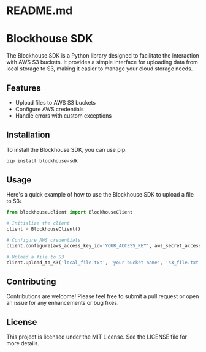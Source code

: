 # README.md

# Blockhouse SDK

The Blockhouse SDK is a Python library designed to facilitate the interaction with AWS S3 buckets. It provides a simple interface for uploading data from local storage to S3, making it easier to manage your cloud storage needs.

## Features

- Upload files to AWS S3 buckets
- Configure AWS credentials
- Handle errors with custom exceptions

## Installation

To install the Blockhouse SDK, you can use pip:

```bash
pip install blockhouse-sdk
```

## Usage

Here's a quick example of how to use the Blockhouse SDK to upload a file to S3:

```python
from blockhouse.client import BlockhouseClient

# Initialize the client
client = BlockhouseClient()

# Configure AWS credentials
client.configure(aws_access_key_id='YOUR_ACCESS_KEY', aws_secret_access_key='YOUR_SECRET_KEY')

# Upload a file to S3
client.upload_to_s3('local_file.txt', 'your-bucket-name', 's3_file.txt')
```

## Contributing

Contributions are welcome! Please feel free to submit a pull request or open an issue for any enhancements or bug fixes.

## License

This project is licensed under the MIT License. See the LICENSE file for more details.